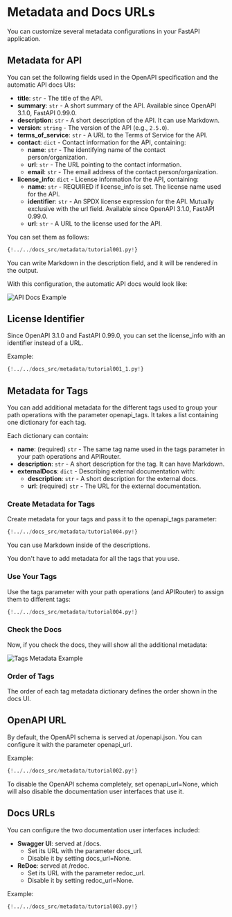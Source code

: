 # Metadata and Docs URLs

You can customize several metadata configurations in your FastAPI application.

## Metadata for API

You can set the following fields used in the OpenAPI specification and the automatic API docs UIs:

- **title**: `str` - The title of the API.
- **summary**: `str` - A short summary of the API. Available since OpenAPI 3.1.0, FastAPI 0.99.0.
- **description**: `str` - A short description of the API. It can use Markdown.
- **version**: `string` - The version of the API (e.g., `2.5.0`).
- **terms_of_service**: `str` - A URL to the Terms of Service for the API.
- **contact**: `dict` - Contact information for the API, containing:
  - **name**: `str` - The identifying name of the contact person/organization.
  - **url**: `str` - The URL pointing to the contact information.
  - **email**: `str` - The email address of the contact person/organization.
- **license_info**: `dict` - License information for the API, containing:
  - **name**: `str` - REQUIRED if license_info is set. The license name used for the API.
  - **identifier**: `str` - An SPDX license expression for the API. Mutually exclusive with the url field. Available since OpenAPI 3.1.0, FastAPI 0.99.0.
  - **url**: `str` - A URL to the license used for the API.

You can set them as follows:

```Python
{!../../docs_src/metadata/tutorial001.py!}
```

You can write Markdown in the description field, and it will be rendered in the output.

With this configuration, the automatic API docs would look like:

![API Docs Example](image01.png)

## License Identifier

Since OpenAPI 3.1.0 and FastAPI 0.99.0, you can set the license_info with an identifier instead of a URL.

Example:

```Python
{!../../docs_src/metadata/tutorial001_1.py!}
```

## Metadata for Tags

You can add additional metadata for the different tags used to group your path operations with the parameter openapi_tags. It takes a list containing one dictionary for each tag.

Each dictionary can contain:

- **name**: (required) `str` - The same tag name used in the tags parameter in your path operations and APIRouter.
- **description**: `str` - A short description for the tag. It can have Markdown.
- **externalDocs**: `dict` - Describing external documentation with:
  - **description**: `str` - A short description for the external docs.
  - **url**: (required) `str` - The URL for the external documentation.

### Create Metadata for Tags

Create metadata for your tags and pass it to the openapi_tags parameter:

```Python
{!../../docs_src/metadata/tutorial004.py!}
```

You can use Markdown inside of the descriptions.

You don't have to add metadata for all the tags that you use.

### Use Your Tags

Use the tags parameter with your path operations (and APIRouter) to assign them to different tags:

```Python
{!../../docs_src/metadata/tutorial004.py!}
```

### Check the Docs

Now, if you check the docs, they will show all the additional metadata:

![Tags Metadata Example](image02.png)

### Order of Tags

The order of each tag metadata dictionary defines the order shown in the docs UI.

## OpenAPI URL

By default, the OpenAPI schema is served at /openapi.json. You can configure it with the parameter openapi_url.

Example:

```Python
{!../../docs_src/metadata/tutorial002.py!}
```

To disable the OpenAPI schema completely, set openapi_url=None, which will also disable the documentation user interfaces that use it.

## Docs URLs

You can configure the two documentation user interfaces included:

- **Swagger UI**: served at /docs.
  - Set its URL with the parameter docs_url.
  - Disable it by setting docs_url=None.
- **ReDoc**: served at /redoc.
  - Set its URL with the parameter redoc_url.
  - Disable it by setting redoc_url=None.

Example:

```Python
{!../../docs_src/metadata/tutorial003.py!}
```